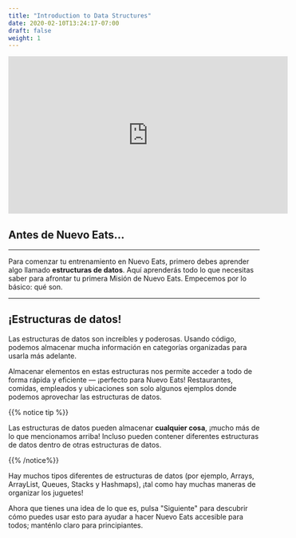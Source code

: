 ```yaml
---
title: "Introduction to Data Structures"
date: 2020-02-10T13:24:17-07:00
draft: false
weight: 1
---
```


<p style="text-align: center;"><iframe width="560" height="315" src="https://www.youtube.com/embed/rqehPi2dtXw" frameborder="0" allow="accelerometer; autoplay; clipboard-write; encrypted-media; gyroscope; picture-in-picture" allowfullscreen></iframe></p>

<!--<link rel="stylesheet" href="../../style.css">-->

## Antes de Nuevo Eats...

<hr> 

Para comenzar tu entrenamiento en Nuevo Eats, primero debes aprender algo llamado **estructuras de datos**. Aquí aprenderás todo lo que necesitas saber para afrontar tu primera Misión de Nuevo Eats. Empecemos por lo básico: qué son.

<hr>

## ¡Estructuras de datos!

Las estructuras de datos son increíbles y poderosas. Usando código, podemos almacenar mucha información en categorías organizadas para usarla más adelante.

Almacenar elementos en estas estructuras nos permite acceder a todo de forma rápida y eficiente — ¡perfecto para Nuevo Eats! Restaurantes, comidas, empleados y ubicaciones son solo algunos ejemplos donde podemos aprovechar las estructuras de datos.

{{% notice tip %}}

Las estructuras de datos pueden almacenar **cualquier cosa**, ¡mucho más de lo que mencionamos arriba!
Incluso pueden contener diferentes estructuras de datos dentro de otras estructuras de datos.

{{% /notice%}}

Hay muchos tipos diferentes de estructuras de datos (por ejemplo, Arrays, ArrayList, Queues, Stacks y Hashmaps), ¡tal como hay muchas maneras de organizar los juguetes!

Ahora que tienes una idea de lo que es, pulsa "Siguiente" para descubrir cómo puedes usar esto para ayudar a hacer Nuevo Eats accesible para todos; manténlo claro para principiantes.